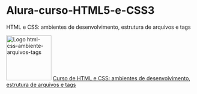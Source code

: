 # Alura-curso-HTML5-e-CSS3
HTML e CSS: ambientes de desenvolvimento, estrutura de arquivos e tags

<img width="120px" src="https://www.alura.com.br/assets/api/cursos/html-css-ambiente-arquivos-tags.svg" alt="Logo html-css-ambiente-arquivos-tags" />
<a href="https://cursos.alura.com.br/course/html-css-ambiente-arquivos-tags">
Curso de
HTML e CSS: ambientes de desenvolvimento, estrutura de arquivos e tags
</a>
